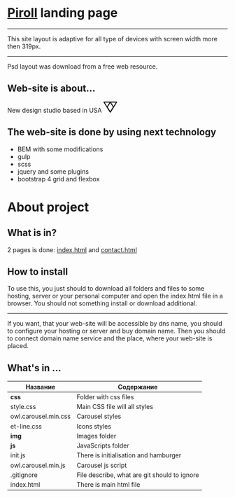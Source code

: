 # [Piroll](https://ivanchikap.github.io/piroll/) landing page

---------------------
This site layout is adaptive for all type of devices with screen width more then 319px.<br>
***
Psd layout was download from a free web resource.

Web-site is about...
---------------------
New design studio based in USA [![N](src/img/logo.png)](https://ivanchikap.github.io/land-page/)


The web-site is done by using next technology
----------------------
* BEM with some modifications
* gulp
* scss
* jquery and some plugins 
* bootstrap 4 grid and flexbox


# About project
What is in?
---------------------
2 pages is done: [index.html](https://ivanchikap.github.io/piroll/) and [contact.html](https://ivanchikap.github.io/piroll/contact.html)

How to install  
---------------------
To use this, you just should to download all folders and files to some hosting, server or your personal computer and open the index.html file in a browser. You should not something install or download additional.
***
If you want, that your web-site will be accessible by dns name, you should to configure your hosting or server and buy domain name. Then you should to connect domain name service and the place, where your web-site is placed.
 
What's in ...
-------------------
Название            | Содержание
--------------------|----------------------
**css**             | Folder with css files 
style.css           | Main CSS file will all styles
owl.carousel.min.css| Carousel styles 
et-line.css         | Icons styles 
**img**             | Images folder
**js**              | JavaScripts folder    
init.js             | There is initialisation and hamburger 
owl.carousel.min.js | Carousel js script
.gitignore          | File describe, what are git should to ignore
index.html          | There is main html file

